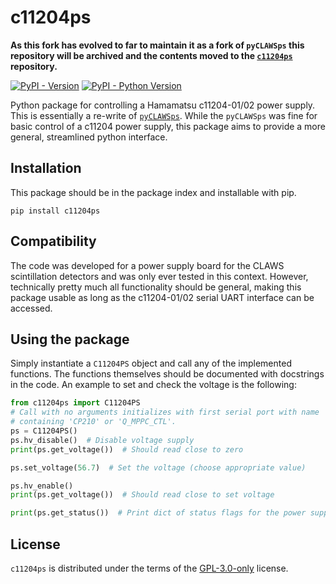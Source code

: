 # c11204ps
**As this fork has evolved to far to maintain it as a fork of `pyCLAWSps` this
repository will be archived and the contents moved to the
[`c11204ps`](https://github.com/burbschat/c11204ps/) repository.**

[![PyPI - Version](https://img.shields.io/pypi/v/c11204ps.svg)](https://pypi.org/project/c11204ps)
[![PyPI - Python Version](https://img.shields.io/pypi/pyversions/c11204ps.svg)](https://pypi.org/project/c11204ps)

Python package for controlling a Hamamatsu c11204-01/02 power supply.
This is essentially a re-write of [`pyCLAWSps`](https://github.com/malindasds/pyCLAWSps).
While the `pyCLAWSps` was fine for basic control of a c11204 power supply, this
package aims to provide a more general, streamlined python interface.

## Installation
This package should be in the package index and installable with pip.
```console
pip install c11204ps
```

## Compatibility
The code was developed for a power supply board for the CLAWS scintillation
detectors and was only ever tested in this context. However, technically pretty
much all functionality should be general, making this package usable as long as
the c11204-01/02 serial UART interface can be accessed.

## Using the package
Simply instantiate a `C11204PS` object and call any of the implemented functions.
The functions themselves should be documented with docstrings in the code.
An example to set and check the voltage is the following:
```py
from c11204ps import C11204PS
# Call with no arguments initializes with first serial port with name
# containing 'CP210' or 'Q_MPPC_CTL'.
ps = C11204PS()  
ps.hv_disable()  # Disable voltage supply
print(ps.get_voltage())  # Should read close to zero

ps.set_voltage(56.7)  # Set the voltage (choose appropriate value)

ps.hv_enable()
print(ps.get_voltage())  # Should read close to set voltage

print(ps.get_status())  # Print dict of status flags for the power supply
```

## License
`c11204ps` is distributed under the terms of the [GPL-3.0-only](https://spdx.org/licenses/GPL-3.0-only.html) license.
